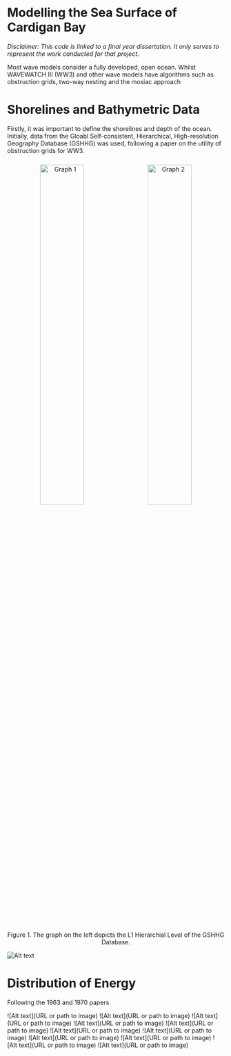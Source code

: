 # Modelling the Sea Surface of Cardigan Bay

*Disclaimer: This code is linked to a final year dissertation. It only serves to represent the work conducted for that project.*

Most wave models consider a fully developed, open ocean. Whilst WAVEWATCH III (WW3) and other wave models have algorithms such as obstruction grids, two-way nesting and the mosiac approach 

# Shorelines and Bathymetric Data

Firstly, it was important to define the shorelines and depth of the ocean. Initially, data from the Gloabl Self-consistent, Hierarchical, High-resolution Geography Database (GSHHG) was used, following a paper on the utility of obstruction grids for WW3.

<p align="center">
  <img src="https://github.com/BenChurchillUK/Final_Year_Dissertation/blob/main/Figures/GSHHG_Database.png" alt="Graph 1" width="45%" style="display: inline-block; margin: 10px;">
  <img src="https://github.com/BenChurchillUK/Final_Year_Dissertation/blob/main/Figures/GSHHG_Cardigan_Bay.png" alt="Graph 2" width="45%" style="display: inline-block; margin: 10px;">
</p>
<p align="center">Figure 1. The graph on the left depicts the L1 Hierarchial Level of the GSHHG Database.</p>

![Alt text]("https://github.com/BenChurchillUK/Final_Year_Dissertation/blob/main/Figures/BathymetricMap.png?raw=true")

# Distribution of Energy

Following the 1963 and 1970 papers

![Alt text](URL or path to image)
![Alt text](URL or path to image)
![Alt text](URL or path to image)
![Alt text](URL or path to image)
![Alt text](URL or path to image)
![Alt text](URL or path to image)
![Alt text](URL or path to image)
![Alt text](URL or path to image)
![Alt text](URL or path to image)
![Alt text](URL or path to image)
![Alt text](URL or path to image)
